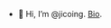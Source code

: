 - 👋 Hi, I’m @jicoing. [Bio](http://blog.komlalebu.com/).
<!---
jicoing/jicoing is a ✨ special ✨ repository because its `README.md` (this file) appears on your GitHub profile.
You can click the Preview link to take a look at your changes.
--->
